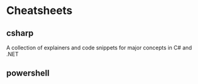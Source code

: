 # Cheatsheets

## csharp
A collection of explainers and code snippets for major concepts in C# and .NET

## powershell
